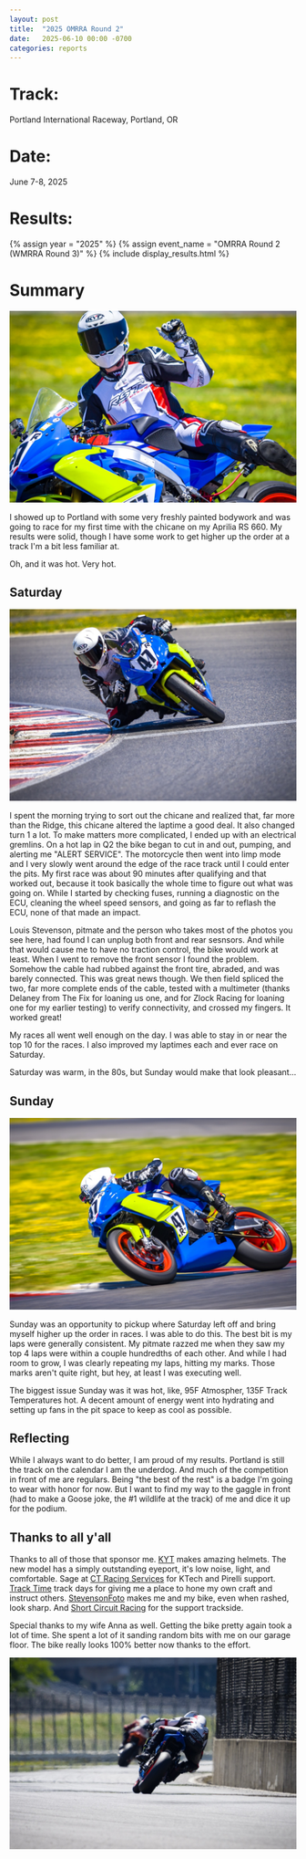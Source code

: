 ```yaml
---
layout: post
title:  "2025 OMRRA Round 2"
date:   2025-06-10 00:00 -0700
categories: reports
---
```



# Track:
Portland International Raceway, Portland, OR

# Date:
June 7-8, 2025

# Results:
{% assign year = "2025" %}
{% assign event_name = "OMRRA Round 2 (WMRRA Round 3)" %}
{% include display_results.html %}

# Summary
![](/img/race-report-photos/2025/OMRRA-Round-2/STF01428.jpg)

I showed up to Portland with some very freshly painted bodywork and was going to race for my first time with the chicane on my Aprilia RS 660. My results were solid, though I have some work to get higher up the order at a track I'm a bit less familiar at.

Oh, and it was hot. Very hot.

## Saturday

![](/img/race-report-photos/2025/OMRRA-Round-2/STF01059.jpg)

I spent the morning trying to sort out the chicane and realized that, far more than the Ridge, this chicane altered the laptime a good deal. It also changed turn 1 a lot. To make matters more complicated, I ended up with an electrical gremlins. On a hot lap in Q2 the bike began to cut in and out, pumping, and alerting me "ALERT SERVICE". The motorcycle then went into limp mode and I very slowly went around the edge of the race track until I could enter the pits. My first race was about 90 minutes after qualifying and that worked out, because it took basically the whole time to figure out what was going on. While I started by checking fuses, running a diagnostic on the ECU, cleaning the wheel speed sensors, and going as far to reflash the ECU, none of that made an impact.

Louis Stevenson, pitmate and the person who takes most of the photos you see here, had found I can unplug both front and rear sesnsors. And while that would cause me to have no traction control, the bike would work at least. When I went to remove the front sensor I found the problem. Somehow the cable had rubbed against the front tire, abraded, and was barely connected. This was great news though. We then field spliced the two, far more complete ends of the cable, tested with a multimeter (thanks Delaney from The Fix for loaning us one, and for Zlock Racing for loaning one for my earlier testing) to verify connectivity, and crossed my fingers. It worked great!

My races all went well enough on the day. I was able to stay in or near the top 10 for the races. I also improved my laptimes each and ever race on Saturday.

Saturday was warm, in the 80s, but Sunday would make that look pleasant...

## Sunday

![](/img/race-report-photos/2025/OMRRA-Round-2/STF01229.jpg)

Sunday was an opportunity to pickup where Saturday left off and bring myself higher up the order in races. I was able to do this. The best bit is my laps were generally consistent. My pitmate razzed me when they saw my top 4 laps were within a couple hundredths of each other. And while I had room to grow, I was clearly repeating my laps, hitting my marks. Those marks aren't quite right, but hey, at least I was executing well.

The biggest issue Sunday was it was hot, like, 95F Atmospher, 135F Track Temperatures hot. A decent amount of energy went into hydrating and setting up fans in the pit space to keep as cool as possible.


## Reflecting 

While I always want to do better, I am proud of my results. Portland is still the track on the calendar I am the underdog. And much of the competition in front of me are regulars. Being "the best of the rest" is a badge I'm going to wear with honor for now. But I want to find my way to the gaggle in front (had to make a Goose joke, the #1 wildlife at the track) of me and dice it up for the podium.

## Thanks to all y'all

Thanks to all of those that sponsor me. [KYT](https://kytamericas.com) makes amazing helmets. The new model has a simply outstanding eyeport, it's low noise, light, and comfortable. Sage at [CT Racing Services](https://ctracingservices.com/) for KTech and Pirelli support. [Track Time](https://tracktime.bike) track days for giving me a place to hone my own craft and instruct others. [StevensonFoto](https://stevensonfoto.com) makes me and my bike, even when rashed, look sharp. And [Short Circuit Racing](https://shortcircuitracing.com) for the support trackside.

Special thanks to my wife Anna as well. Getting the bike pretty again took a lot of time. She spent a lot of it sanding random bits with me on our garage floor. The bike really looks 100% better now thanks to the effort.

![](/img/race-report-photos/2025/OMRRA-Round-2/STF00710.jpg)